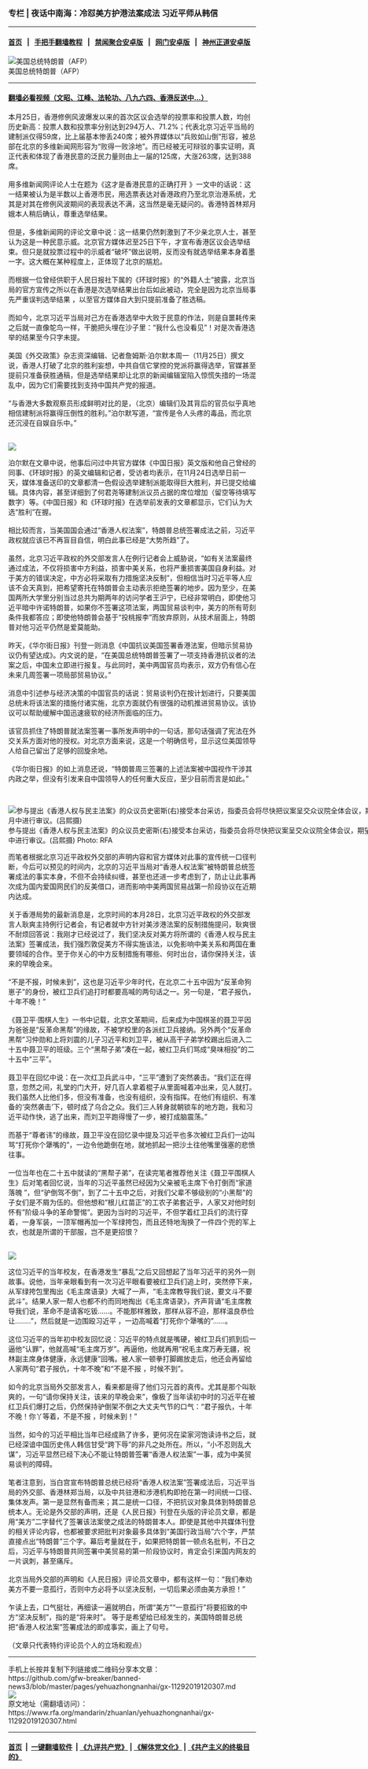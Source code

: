 ### 专栏 | 夜话中南海：冷怼美方护港法案成法   习近平师从韩信
------------------------

#### [首页](https://github.com/gfw-breaker/banned-news3/blob/master/README.md) &nbsp;&nbsp;|&nbsp;&nbsp; [手把手翻墙教程](https://github.com/gfw-breaker/guides/wiki) &nbsp;&nbsp;|&nbsp;&nbsp; [禁闻聚合安卓版](https://github.com/gfw-breaker/bn-android) &nbsp;&nbsp;|&nbsp;&nbsp; [网门安卓版](https://github.com/oGate2/oGate) &nbsp;&nbsp;|&nbsp;&nbsp; [神州正道安卓版](https://github.com/SzzdOgate/update) 



<div id="headerimg">
 <img alt="美国总统特朗普（AFP）" src="https://www.rfa.org/mandarin/zhuanlan/junshiwujinqu/m0803mil-08092017112128.html/m0803mil-afp.jpg/@@images/005ce0de-f9a4-4ae7-aca5-0945051e5f81.jpeg" title="美国总统特朗普（AFP）"/>
 <div id="headerimgcontents">
  <div id="headerimgcaption">
   <span>
    美国总统特朗普（AFP）
   </span>
   <!-- zoomattribute -->
  </div>
  <!-- headerimgcaption -->
 </div>
 <!-- headerimagecontents -->
</div>

<hr/>


#### [翻墙必看视频（文昭、江峰、法轮功、八九六四、香港反送中...）](https://github.com/gfw-breaker/banned-news3/blob/master/pages/links.md)

<div id="storytext">
 <div>
  <div class="slot_header">
  </div>
 </div>
 <p>
  本月25日，香港修例风波爆发以来的首次区议会选举的投票率和投票人数，均创历史新高：投票人数和投票率分别达到294万人、71.2%；代表北京习近平当局的建制派仅得59席，比上届基本惨丢240席；被外界媒体以“兵败如山倒”形容，被总部在北京的多维新闻网形容为“败得一败涂地”。而已经被无可辩驳的事实证明，真正代表和体现了香港民意的泛民力量则由上一届的125席，大涨263席，达到388席。
  <br/>
  <br/>
  用多维新闻网评论人士在题为《这才是香港民意的正确打开 》一文中的话说：这一结果被认为是半数以上香港市民，用选票表达对香港政府乃至北京治港系统，尤其是对其在修例风波期间的表现表达不满，这当然是毫无疑问的。香港特首林郑月娥本人稍后确认，尊重选举结果。
  <br/>
  <br/>
  但是，多维新闻网的评论文章中说：这一结果仍然刺激到了不少亲北京人士，甚至认为这是一种民意示威。北京官方媒体迟至25日下午，才宣布香港区议会选举结束。但只是就投票过程中的示威者“破坏”做出说明，反而没有就选举结果本身着墨一字。这大概在某种程度上，正体现了北京的尴尬。
  <br/>
  <br/>
  而根据一位曾经供职于人民日报社下属的《环球时报》的“外籍人士”披露，北京当局的官方宣传之所以在香港是次选举结果出台后如此被动，完全是因为北京当局事先严重误判选举结果 ，以至官方媒体自大到只提前准备了胜选稿。
  <br/>
  <br/>
  而如今，北京习近平当局对己方在香港选举中大败于民意的作法，则是自噩耗传来之后就一直像鸵鸟一样，干脆把头埋在沙子里：“我什么也没看见”！对是次香港选举的结果至今只字未提。
  <br/>
  <br/>
  美国《外交政策》杂志资深编辑、记者詹姆斯‧泊尔默本周一（11月25日）撰文说，香港人打破了北京的胜利妄想，中共自信它掌控的党派将赢得选举，官媒甚至提前只准备获胜通稿，但是选举结果却让北京的新闻编辑室陷入惊慌失措的一场混乱中，因为它们需要找到支持中国共产党的报道。
  <br/>
  <br/>
  “与香港大多数观察员形成鲜明对比的是，（北京）编辑们及其背后的官员似乎真地相信建制派将赢得压倒性的胜利。”泊尔默写道，“宣传是令人头疼的毒品，而北京还沉浸在自娱自乐中。”
 </p>
 <p>
  <br/>
  <img class="image-inline captioned" src="../../../../resolveuid/27928866-d949-4a9b-83f1-67c8e32a7bd8"/>
 </p>
 <p>
  泊尔默在文章中说，他事后问过中共官方媒体《中国日报》英文版和他自己曾经的同事、《环球时报》的英文编辑和记者，受访者均表示，在11月24日选举日前一天，媒体准备送印的文章都清一色假设选举建制派能取得巨大胜利，并已提交给编辑。具体内容，甚至详细到了何君尧等建制派议员占据的席位增加（留空等待填写数字）等。《中国日报》和《环球时报》在选举前发表的文章都显示，它们认为大选“胜利”在握。
  <br/>
  <br/>
  相比较而言，当美国国会通过“香港人权法案”，特朗普总统签署成法之前，习近平政权就应该已不再盲目自信，明白此事已经是“大势所趋”了。
  <br/>
  <br/>
  虽然，北京习近平政权的外交部发言人在例行记者会上威胁说，“如有关法案最终通过成法，不仅将损害中方利益，损害中美关系，也将严重损害美国自身利益。对于美方的错误决定，中方必将采取有力措施坚决反制”，但相信当时习近平等人应该不会天真到，把希望寄托在特朗普会主动表示拒绝签署的地步。因为至少，在美国两所大学里分别当过总共为期两年的访问学者王沪宁，已经非常明白，即使他习近平暗中许诺特朗普，如果你不签署这项法案，两国贸易谈判中，美方的所有苛刻条件我都答应；即使他特朗普会基于“投桃报李”而放弃原则，从技术层面上，特朗普对他习近平仍然是爱莫能助。
  <br/>
  <br/>
  昨天，《华尔街日报》刊登一则消息《中国抗议美国签署香港法案，但暗示贸易协议仍有望达成》。内文说的是，“在美国总统特朗普签署了一项支持香港抗议者的法案之后，中国未立即进行报复。与此同时，美中两国官员均表示，双方仍有信心在未来几周签署一项局部贸易协议。”
  <br/>
  <br/>
  消息中引述参与经济决策的中国官员的话说：贸易谈判仍在按计划进行，只要美国总统未将该法案的措施付诸实施，北京方面就仍有很强的动机推进贸易协议。该协议可以帮助缓解中国迅速疲软的经济所面临的压力。
  <br/>
  <br/>
  该官员抓住了特朗普就法案签署一事所发声明中的一句话，那句话强调了宪法在外交关系方面对他的授权。对北京方面来说，这是一个明确信号，显示这位美国领导人给自己留出了足够的回旋余地。
  <br/>
  <br/>
  《华尔街日报》的如上消息还说，“特朗普周三签署的上述法案被中国视作干涉其内政之举，但没有引发来自中国领导人的任何重大反应，至少目前而言是如此。”
 </p>
 <p>
  <br/>
  <div class="image-inline captioned" style="width:800px;">
   <div style="width:800px;">
    <img alt="参与提出《香港人权与民主法案》的众议员史密斯(右)接受本台采访，指委员会将尽快把议案呈交众议院全体会议，期望可在十月中进行审议。(吕熙摄)" src="https://www.rfa.org/mandarin/yataibaodao/junshiwaijiao/al-09252019110112.html/04.jpg" title="参与提出《香港人权与民主法案》的众议员史密斯(右)接受本台采访，指委员会将尽快把议案呈交众议院全体会议，期望可在十月中进行审议。(吕熙摄)"/>
   </div>
   <div class="image-caption">
    <span style="width:800px;">
     参与提出《香港人权与民主法案》的众议员史密斯(右)接受本台采访，指委员会将尽快把议案呈交众议院全体会议，期望可在十月中进行审议。(吕熙摄)
    </span>
    <span class="copyright">
     Photo: RFA
    </span>
   </div>
  </div>
 </p>
 <p>
  而笔者根据北京习近平政权外交部的声明内容和官方媒体对此事的宣传统一口径判断，今后可以预见的时间内，北京的习近平当局对“香港人权法案”被特朗普总统签署成法的事实本身，不但不会持续纠缠，甚至也还进一步考虑到了，防止让此事再次成为国内爱国网民们的反美借口，进而影响中美两国贸易战第一阶段协议在近期内达成。
  <br/>
  <br/>
  关于香港局势的最新消息是，北京时间的本月28日，北京习近平政权的外交部发言人耿爽主持例行记者会，有记者就中方针对美涉港法案的反制措施提问，耿爽很不耐烦回答说：我刚才已经说过了，我们坚决反对美方将所谓的《香港人权与民主法案》签署成法，我们强烈敦促美方不得实施该法，以免影响中美关系和两国在重要领域的合作。至于你关心的中方反制措施有哪些、何时出台，请你保持关注，该来的早晚会来。
  <br/>
  <br/>
  “不是不报，时候未到”，这也是习近平少年时代，在北京二十五中因为“反革命狗崽子”的身份，被红卫兵们追打时都要高喊的两句话之一。另一句是，“君子报仇，十年不晚！”
  <br/>
  <br/>
  《聂卫平·围棋人生》一书中记载，北京文革期间，后来成为中国棋圣的聂卫平因为爸爸是“反革命黑帮”的缘故，不被学校里的各派红卫兵接纳。另外两个“反革命黑帮”习仲勋和上将刘震的儿子习近平和刘卫平，被从高干子弟学校踢出后进入二十五中聂卫平的班级。三个“黑帮子弟”凑在一起，被红卫兵们骂成“臭味相投”的二十五中“三平”。
  <br/>
  <br/>
  聂卫平在回忆中说：在一次红卫兵武斗中，“三平”遭到了突然袭击。“我们正在得意，忽然之间，礼堂的门大开，好几百人拿着棍子从里面喊着冲出来，见人就打。我们虽然人比他们多，但没有准备，也没有组织，没有指挥。在他们有组织、有准备的‘突然袭击’下，顿时成了乌合之众。我们三人转身就朝锁车的地方跑，我和习近平动作快，逃了出来，而刘卫平跑得慢了一步，被打成脑震荡。”
  <br/>
  <br/>
  而基于“尊者讳”的缘故，聂卫平没在回忆录中提及习近平也多次被红卫兵们一边叫骂“打死你个犟嘴的”，一边令他跪倒在地，就地抓起一把沙土往他嘴里强塞的悲愤往事。
  <br/>
  <br/>
  一位当年也在二十五中就读的“黑帮子弟”，在读完笔者推荐他关注《聂卫平围棋人生》后对笔者回忆说，当年的习近平虽然已经因为父亲被毛主席下令打倒而“家道落魄 ”，但“驴倒驾不倒”，到了二十五中之后，对我们父辈不够级别的“小黑帮”的子女们是不屑为伍的。但他想和“根儿红苗正”的工农子弟套近乎，人家又对他时刻怀有”阶级斗争的革命警惕”。更因为当时的习近平，不但学着红卫兵们的流行穿着，一身军装，一顶军帽再加一个军绿挎包，而且还特地淘换了一件四个兜的军上衣，也就是所谓的干部服，岂不是更招恨？
 </p>
 <p>
  <br/>
  <img class="image-inline captioned" src="../../../../resolveuid/f672c7c6-912f-49a3-97b6-af897e92db89"/>
 </p>
 <p>
  这位习近平的当年校友，在香港发生“暴乱”之后又回想起了当年习近平的另外一则故事。说他，当年亲眼看到有一次习近平眼看要被红卫兵们追上时，突然停下来，从军绿挎包里掏出《毛主席语录》大喊了一声，“毛主席教导我们说，要文斗不要武斗”。结果人家一帮人也都不约而同地掏出《毛主席语录》，齐声背诵“毛主席教导我们说，革命不是请客吃钣……。不能那样雅致，那样从容不迫，那样温良恭俭让……..”，然后就是一边围殴习近平 ，一边高喊着“打死你个犟嘴的”……。
  <br/>
  <br/>
  这位习近平的当年初中校友回忆说：习近平的特点就是嘴硬，被红卫兵们抓到后一逼他“认罪”，他就高喊“毛主席万岁”。再逼他，他就再用“祝毛主席万寿无疆，祝林副主席身体健康，永远健康”回嘴。被人家一顿拳打脚踢放走后，他还会再留给人家两句“君子报仇，十年不晚”和“不是不报 ，时候不到”。
  <br/>
  <br/>
  如今的北京当局外交部发言人，看来都是得了他们习元首的真传。尤其是那个叫耿爽的，一句“请你保持关注，该来的早晚会来”，像极了当年读初中时的习近平在被红卫兵们爆打之后，仍然保持驴倒架不倒之大丈夫气节的口气：“君子报仇，十年不晚！你丫等着，不是不报 ，时候未到！”
  <br/>
  <br/>
  当然，如今的习近平相比当年已经成熟了许多，更何况在梁家河饱读诗书之后，就已经深谙中国历史伟人韩信甘受“跨下辱”的非凡之处所在。所以，“小不忍则乱大谋”，习近平显然已经下决心不能让特朗普签署“香港人权法案”一事，成为中美贸易谈判的障碍。
  <br/>
  <br/>
  笔者注意到，当白宫宣布特朗普总统已经将“香港人权法案”签署成法后，习近平当局的外交部、香港林郑当局，以及中共驻港和涉港机构即抢在第一时间统一口径、集体发声。第一是显然有备而来；其二是统一口径，不把抗议对象具体到特朗普总统本人。无论是外交部的声明，还是《人民日报》刊登在头版的评论员文章，都是用“美方”二字替代了签署该法案使之成法的特朗普本人。即使是其他中共媒体刊登的相关评论内容，也都被要求把批判对象最多具体到“美国行政当局”六个字，严禁直接点出“特朗普”三个字。幕后考量就在于，如果把特朗普一顿点名批判，不日之后，习近平与特朗普共同签署中美贸易的第一阶段协议时，肯定会引来国内网友的一片讽刺，甚至痛斥。
  <br/>
  <br/>
  北京当局外交部的声明和《人民日报》评论员文章中，都有这样一句：“我们奉劝美方不要一意孤行，否则中方必将予以坚决反制，一切后果必须由美方承担！”
  <br/>
  <br/>
  乍读上去，口气挺壮，再细读一遍就明白，所谓“美方”“一意孤行”将要招致的中方“坚决反制”，指的是“将来时”。 等于是希望给已经发生的，美国特朗普总统把“香港人权法案”签署成法的即成事实，画上了句号。
  <br/>
  <br/>
  （文章只代表特约评论员个人的立场和观点）
 </p>
</div>

<hr/>
手机上长按并复制下列链接或二维码分享本文章：<br/>
https://github.com/gfw-breaker/banned-news3/blob/master/pages/yehuazhongnanhai/gx-11292019120307.md <br/>
<a href='https://github.com/gfw-breaker/banned-news3/blob/master/pages/yehuazhongnanhai/gx-11292019120307.md'><img src='https://github.com/gfw-breaker/banned-news3/blob/master/pages/yehuazhongnanhai/gx-11292019120307.md.png'/></a> <br/>
原文地址（需翻墙访问）：https://www.rfa.org/mandarin/zhuanlan/yehuazhongnanhai/gx-11292019120307.html


------------------------
#### [首页](https://github.com/gfw-breaker/banned-news3/blob/master/README.md) &nbsp;|&nbsp; [一键翻墙软件](https://github.com/gfw-breaker/nogfw/blob/master/README.md) &nbsp;| [《九评共产党》](https://github.com/gfw-breaker/9ping.md/blob/master/README.md#九评之一评共产党是什么) | [《解体党文化》](https://github.com/gfw-breaker/jtdwh.md/blob/master/README.md) | [《共产主义的终极目的》](https://github.com/gfw-breaker/gczydzjmd.md/blob/master/README.md)


<img src='http://gfw-breaker.win/banned-news3/pages/yehuazhongnanhai/gx-11292019120307.md' width='0px' height='0px'/>